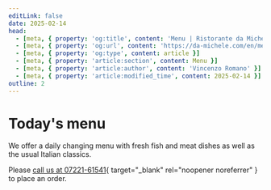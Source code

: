 ```yaml
---
editLink: false
date: 2025-02-14
head:
  - [meta, { property: 'og:title', content: 'Menu | Ristorante da Michele, Baden-Baden' }]
  - [meta, { property: 'og:url', content: 'https://da-michele.com/en/menu/' }]
  - [meta, { property: 'og:type', content: article }]
  - [meta, { property: 'article:section', content: Menu }]
  - [meta, { property: 'article:author', content: 'Vincenzo Romano' }]
  - [meta, { property: 'article:modified_time', content: 2025-02-14 }]
outline: 2
---
```


# Today's menu

We offer a daily changing menu with fresh fish and meat dishes as well as the usual Italian classics.

Please [call us at 07221-61541](tel:+49722161541){ target="_blank" rel="noopener noreferrer" } to place an order.

<MenuItems />
